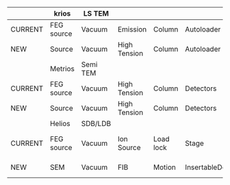 |     | krios      |   LS TEM           |       |  |                   |                       |                |
| --- | ---------- | ------------ | ------------ | --------------------------------------------- | ----------------- | --------------------- | -------------- |
| CURRENT | FEG source | Vacuum       | Emission     | Column                                        | Autoloader        | Detectors             |                |
| NEW | Source     | Vacuum |   High Tension     | Column                                        |  Autoloader        |   Detectors          | Motion         |
|     | Metrios    |   Semi TEM          |      |  |                   |                       |                |
| CURRENT | FEG source | Vacuum       | High Tension | Column                                        | Detectors         |                       |                |
| NEW | Source     | Vacuum |   High Tension     | Column                                        | Detectors         | Motion                |                |
|     | Helios     |   SDB/LDB      |              |   |                   |                       |                |
| CURRENT | FEG source | Vacuum       | Ion Source   | Load lock                                     | Stage             | FIB apertures (top 3) |                |
| NEW | SEM        |  Vacuum         |  FIB      | Motion                                        | InsertableDevices | Detectors             | Sample loading |


    
